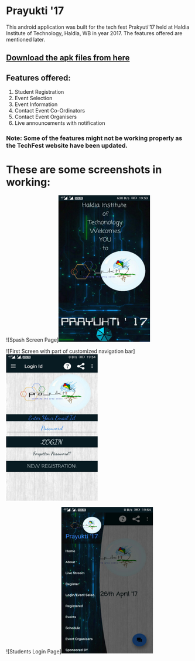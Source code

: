# Prayukti '17
This android application was built for the tech fest Prakyuti'17 held at Haldia Institute of Technology, Haldia, WB
in year 2017. The features offered are mentioned later.

## [Download the apk files from here](https://github.com/coolnishant/Prayukti/blob/master/Prayukti%20'17.apk)

## Features offered:
1.  Student Registration
2.  Event Selection
3.  Event Information
4.  Contact Event Co-Ordinators
5.  Contact Event Organisers
6.  Live announcements with notification

### Note: Some of the features might not be working properly as the TechFest website have been updated.

# These are some screenshots in working:

![Spash Screen Page]<img src="https://github.com/coolnishant/Prayukti/blob/master/Photo%20from%20nisH.jpg" height ="400" width="250">

![First Screen with part of customized navigation bar]<img src="https://github.com/coolnishant/Prayukti/blob/master/Photo%20from%20nisH%20(1).jpg" height ="400" width="250">

![Students Login Page]<img src="https://github.com/coolnishant/Prayukti/blob/master/Photo%20from%20nisH%20(2).jpg" height ="400" width="250">
